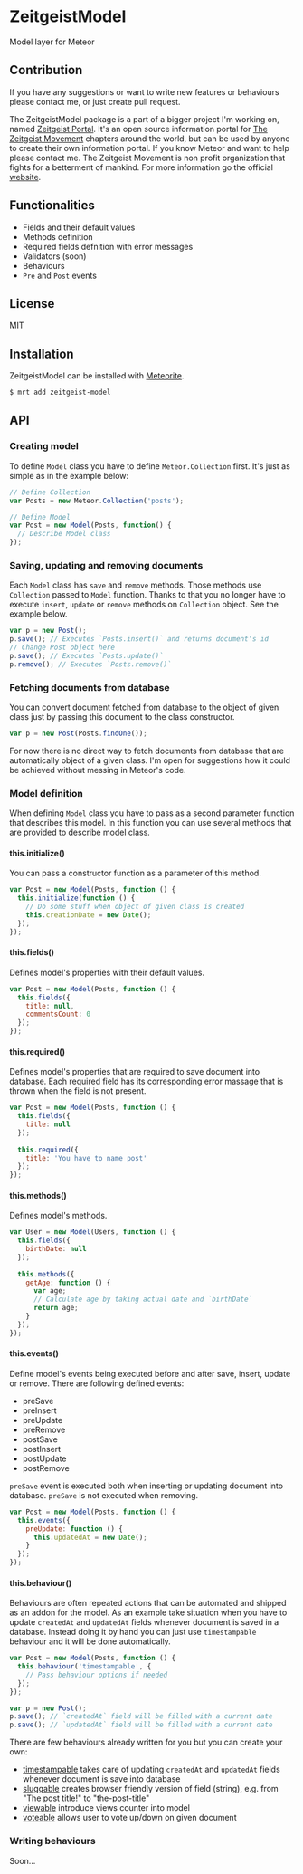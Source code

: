 # ZeitgeistModel

Model layer for Meteor

## Contribution

If you have any suggestions or want to write new features or behaviours please contact me, or just create pull request.

The ZeitgeistModel package is a part of a bigger project I'm working on, named [Zeitgeist Portal](https://github.com/jagi/zeitgeist). It's an open source information portal for [The Zeitgeist Movement](http://thezeitgeistmovement.com) chapters around the world, but can be used by anyone to create their own information portal. If you know Meteor and want to help please contact me. The Zeitgeist Movement is non profit organization that fights for a betterment of mankind. For more information go the official [website](http://thezeitgeistmovement.com).

## Functionalities

- Fields and their default values
- Methods definition
- Required fields defnition with error messages
- Validators (soon)
- Behaviours
- `Pre` and `Post` events

## License

MIT

## Installation

ZeitgeistModel can be installed with [Meteorite](https://github.com/oortcloud/meteorite/).

```sh
$ mrt add zeitgeist-model
```

## API

### Creating model

To define `Model` class you have to define `Meteor.Collection` first. It's just as simple as in the example below:

```js
// Define Collection
var Posts = new Meteor.Collection('posts');

// Define Model
var Post = new Model(Posts, function() {
  // Describe Model class
});
```

### Saving, updating and removing documents

Each `Model` class has `save` and `remove` methods. Those methods use `Collection` passed to `Model` function. Thanks to that you no longer have to execute `insert`, `update` or `remove` methods on `Collection` object. See the example below.

```js
var p = new Post();
p.save(); // Executes `Posts.insert()` and returns document's id
// Change Post object here
p.save(); // Executes `Posts.update()`
p.remove(); // Executes `Posts.remove()`
```

### Fetching documents from database

You can convert document fetched from database to the object of given class just by passing this document to the class constructor.

```js
var p = new Post(Posts.findOne());
```

For now there is no direct way to fetch documents from database that are automatically object of a given class. I'm open for suggestions how it could be achieved without messing in Meteor's code.

### Model definition

When defining `Model` class you have to pass as a second parameter function that describes this model. In this function you can use several methods that are provided to describe model class.

#### this.initialize()

You can pass a constructor function as a parameter of this method.

```js
var Post = new Model(Posts, function () {
  this.initialize(function () {
    // Do some stuff when object of given class is created
    this.creationDate = new Date();
  });
});
```

#### this.fields()

Defines model's properties with their default values.

```js
var Post = new Model(Posts, function () {
  this.fields({
    title: null,
    commentsCount: 0
  });
});
```

#### this.required()

Defines model's properties that are required to save document into database. Each required field has its corresponding error massage that is thrown when the field is not present.

```js
var Post = new Model(Posts, function () {
  this.fields({
    title: null
  });
  
  this.required({
    title: 'You have to name post'
  });
});
```

#### this.methods()

Defines model's methods.

```js
var User = new Model(Users, function () {
  this.fields({
    birthDate: null
  });
  
  this.methods({
    getAge: function () {
      var age;
      // Calculate age by taking actual date and `birthDate`
      return age;
    }
  });
});
```

#### this.events()

Define model's events being executed before and after save, insert, update or remove. There are following defined events:

- preSave
- preInsert
- preUpdate
- preRemove
- postSave
- postInsert
- postUpdate
- postRemove
 
`preSave` event is executed both when inserting or updating document into database. `preSave` is not executed when removing.

```js
var Post = new Model(Posts, function () {
  this.events({
    preUpdate: function () {
      this.updatedAt = new Date();
    }
  });
});
```

#### this.behaviour()

Behaviours are often repeated actions that can be automated and shipped as an addon for the model. As an example take situation when you have to update `createdAt` and `updatedAt` fields whenever document is saved in a database. Instead doing it by hand you can just use `timestampable` behaviour and it will be done automatically.

```js
var Post = new Model(Posts, function () {
  this.behaviour('timestampable', {
    // Pass behaviour options if needed
  });
});

var p = new Post();
p.save(); // `createdAt` field will be filled with a current date
p.save(); // `updatedAt` field will be filled with a current date
```

There are few behaviours already written for you but you can create your own:

- [timestampable](https://github.com/jagi/zeitgeist-timestampable/) takes care of updating `createdAt` and `updatedAt` fields whenever document is save into database
- [sluggable](https://github.com/jagi/zeitgeist-sluggable/) creates browser friendly version of field (string), e.g. from "The post title!" to "the-post-title"
- [viewable](https://github.com/jagi/zeitgeist-viewable/) introduce views counter into model
- [voteable](https://github.com/jagi/zeitgeist-voteable/) allows user to vote up/down on given document

### Writing behaviours

Soon...

